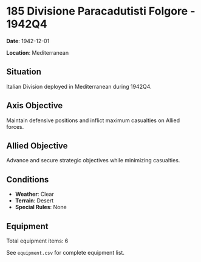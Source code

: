 # 185 Divisione Paracadutisti Folgore - 1942Q4

**Date**: 1942-12-01

**Location**: Mediterranean

## Situation

Italian Division deployed in Mediterranean during 1942Q4.

## Axis Objective

Maintain defensive positions and inflict maximum casualties on Allied forces.

## Allied Objective

Advance and secure strategic objectives while minimizing casualties.

## Conditions

- **Weather**: Clear
- **Terrain**: Desert
- **Special Rules**: None

## Equipment

Total equipment items: 6

See `equipment.csv` for complete equipment list.
